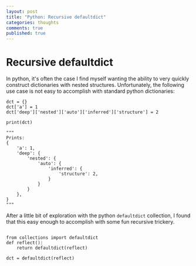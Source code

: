 ```yaml
---
layout: post
title: "Python: Recursive defaultdict"
categories: thoughts
comments: true
published: true 
---
```


# Recursive defaultdict

In python, it's often the case I find myself wanting the ability to very quickly construct dictionaries with nested structures. 
Unfortunately, the following use case is not easy to accomplish with standard python dictionaries:

```python3
dct = {}
dct['a'] = 1
dct['deep']['nested']['auto']['inferred']['structure'] = 2

print(dct)

"""
Prints: 
{
    'a': 1,
    'deep': {
        'nested': {
            'auto': {
                'inferred': {
                    'structure': 2,
                }
            }
        }
    },
}
"""

```


After a little bit of exploration with the python `defaultdict` collection, I found that this easy enough to accomplish with some fun recursive trickery.

```

from collections import defaultdict
def reflect():
    return defaultdict(reflect)

dct = defaultdict(reflect)
```

